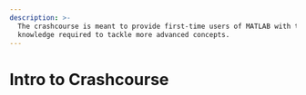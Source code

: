 ```yaml
---
description: >-
  The crashcourse is meant to provide first-time users of MATLAB with the basic
  knowledge required to tackle more advanced concepts.
---
```


# Intro to Crashcourse

